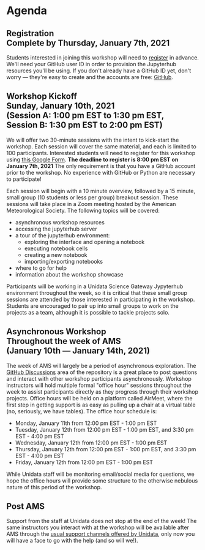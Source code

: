 Agenda
======

## Registration<br><span class="subhead">Complete by Thursday, January 7th, 2021</span>

Students interested in joining this workshop will need to
[register](https://docs.google.com/forms/d/e/1FAIpQLSdJAC7Zowt_2-Eci83_HYyluHEZCG80RV2o_M1eSPHROcRt2A/viewform?usp=sf_link)
in advance.  We'll need your GitHub user ID in order to provision the Jupyterhub resources
you'll be using. If you don't already have a GitHub ID yet, don't worry — they're easy to
create and the accounts are free: [GitHub](https://github.com/join).

## Workshop Kickoff<br><span class="subhead">Sunday, January 10th, 2021<br>(Session A: 1:00 pm EST to 1:30 pm EST,<br>Session B: 1:30 pm EST to 2:00 pm EST)</span>

We will offer two 30-minute sessions with the intent to kick-start the workshop.
Each session will cover the same material, and each is limited to 100 participants.
Interested students will need to register for this workshop using [this Google Form](https://forms.gle/n1HPuQK7hBPG43AU9).
**The deadline to register is 8:00 pm EST on January 7th, 2021**
The only requirement is that you have a GitHub account prior to the workshop.
No experience with GitHub or Python are necessary to participate!

Each session will begin with a 10 minute overview, followed by a 15 minute, small group (10 students or less per group) breakout session.
These sessions will take place in a Zoom meeting hosted by the American Meteorological Society.
The following topics will be covered:
  * asynchronous workshop resources
  * accessing the jupyterhub server
  * a tour of the jupyterhub environment:
    * exploring the interface and opening a notebook
    * executing notebook cells
    * creating a new notebook
    * importing/exporting notebooks 
  * where to go for help
  * information about the workshop showcase

Participants will be working in a Unidata Science Gateway Jypyterhub environment throughout the week, so it is critical that these small group sessions are attended by those interested in participating in the workshop.
Students are encouraged to pair up into small groups to work on the projects as a team, although it is possible to tackle projects solo.

## Asynchronous Workshop<br><span class="subhead">Throughout the week of AMS<br>(January 10th — January 14th, 2021)</span>

The week of AMS will largely be a period of asynchronous exploration.
The [GitHub Discussions](https://github.com/Unidata/pyaos-ams-2021/discussions) area of the repository is a great place to post questions and interact with other workshop participants asynchronously.
Workshop instructors will hold multiple formal "office hour" sessions throughout the week to assist participants directly as they progress through their workshop projects.
Office hours will be held on a platform called AirMeet, where the first step in getting support is as easy as pulling up a chair at a virtual table (no, seriously, we have tables).
The office hour schedule is:
  * Monday, January 11th from 12:00 pm EST - 1:00 pm EST
  * Tuesday, January 12th from 12:00 pm EST - 1:00 pm EST, and 3:30 pm EST - 4:00 pm EST
  * Wednesday, January 12th from 12:00 pm EST - 1:00 pm EST
  * Thursday, January 12th from 12:00 pm EST - 1:00 pm EST, and 3:30 pm EST - 4:00 pm EST
  * Friday, January 12th from 12:00 pm EST - 1:00 pm EST
 
While Unidata staff will be monitoring email/social media for questions, we hope the office hours will provide some structure to the otherwise nebulous nature of this period of the workshop.

## Post AMS

Support from the staff at Unidata does not stop at the end of the week!
The same instructors you interact with at the workshop will be available after AMS through the [usual support channels offered by Unidata](https://www.unidata.ucar.edu/support/index.html#process), only now you will have a face to go with the help (and so will we!).
